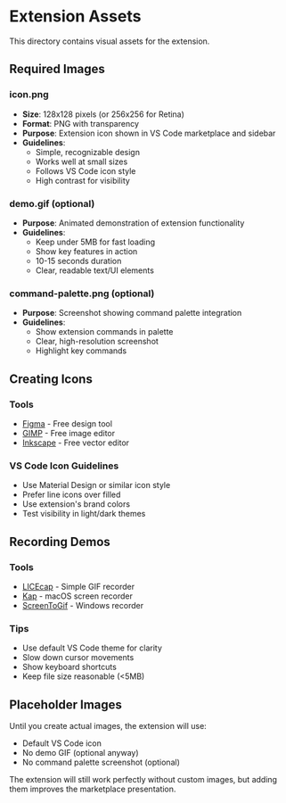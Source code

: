 # Extension Assets

This directory contains visual assets for the extension.

## Required Images

### icon.png

- **Size**: 128x128 pixels (or 256x256 for Retina)
- **Format**: PNG with transparency
- **Purpose**: Extension icon shown in VS Code marketplace and sidebar
- **Guidelines**:
  - Simple, recognizable design
  - Works well at small sizes
  - Follows VS Code icon style
  - High contrast for visibility

### demo.gif (optional)

- **Purpose**: Animated demonstration of extension functionality
- **Guidelines**:
  - Keep under 5MB for fast loading
  - Show key features in action
  - 10-15 seconds duration
  - Clear, readable text/UI elements

### command-palette.png (optional)

- **Purpose**: Screenshot showing command palette integration
- **Guidelines**:
  - Show extension commands in palette
  - Clear, high-resolution screenshot
  - Highlight key commands

## Creating Icons

### Tools

- [Figma](https://www.figma.com/) - Free design tool
- [GIMP](https://www.gimp.org/) - Free image editor
- [Inkscape](https://inkscape.org/) - Free vector editor

### VS Code Icon Guidelines

- Use Material Design or similar icon style
- Prefer line icons over filled
- Use extension's brand colors
- Test visibility in light/dark themes

## Recording Demos

### Tools

- [LICEcap](https://www.cockos.com/licecap/) - Simple GIF recorder
- [Kap](https://getkap.co/) - macOS screen recorder
- [ScreenToGif](https://www.screentogif.com/) - Windows recorder

### Tips

- Use default VS Code theme for clarity
- Slow down cursor movements
- Show keyboard shortcuts
- Keep file size reasonable (<5MB)

## Placeholder Images

Until you create actual images, the extension will use:

- Default VS Code icon
- No demo GIF (optional anyway)
- No command palette screenshot (optional)

The extension will still work perfectly without custom images, but adding them improves the marketplace presentation.
